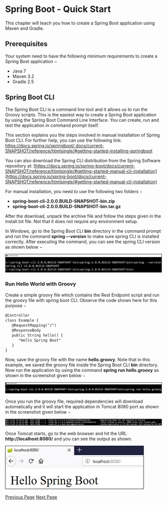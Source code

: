 # Spring Boot - Quick Start
This chapter will teach you how to create a Spring Boot application using Maven and Gradle.

## Prerequisites
Your system need to have the following minimum requirements to create a Spring Boot application −

   * Java 7
   * Maven 3.2
   * Gradle 2.5

## Spring Boot CLI
The Spring Boot CLI is a command line tool and it allows us to run the Groovy scripts. This is the easiest way to create a Spring Boot application by using the Spring Boot Command Line Interface. You can create, run and test the application in command prompt itself.

This section explains you the steps involved in manual installation of Spring Boot CLI. For further help, you can use the following link: [https://docs.spring.io/springboot/ docs/current-SNAPSHOT/reference/htmlsingle/#getting-started-installing-springboot](https://docs.spring.io/spring-boot/docs/current-SNAPSHOT/reference/htmlsingle/#getting-started-installing-spring-boot)  

You can also download the Spring CLI distribution from the Spring Software repository at: [https://docs.spring.io/spring-boot/docs/current-SNAPSHOT/reference/htmlsingle/#getting-started-manual-cli-installation](https://docs.spring.io/spring-boot/docs/current-SNAPSHOT/reference/htmlsingle/#getting-started-manual-cli-installation) 

For manual installation, you need to use the following two folders −

   * **spring-boot-cli-2.0.0.BUILD-SNAPSHOT-bin.zip**
   * **spring-boot-cli-2.0.0.BUILD-SNAPSHOT-bin.tar.gz**

After the download, unpack the archive file and follow the steps given in the install.txt file. Not that it does not require any environment setup.

In Windows, go to the Spring Boot CLI **bin** directory in the command prompt and run the command **spring –-version** to make sure spring CLI is installed correctly. After executing the command, you can see the spring CLI version as shown below −

![Spring CLI Version](../spring_boot/images/spring_cli_version.jpg)

### Run Hello World with Groovy
Create a simple groovy file which contains the Rest Endpoint script and run the groovy file with spring boot CLI. Observe the code shown here for this purpose −

```
@Controller
class Example {
   @RequestMapping("/")
   @ResponseBody
   public String hello() {
      "Hello Spring Boot"
   }
}
```
Now, save the groovy file with the name **hello.groovy**. Note that in this example, we saved the groovy file inside the Spring Boot CLI **bin** directory. Now run the application by using the command **spring run hello.groovy** as shown in the screenshot given below −

![Run Hello World with Groovy](../spring_boot/images/run_hello_world_with_groovy.jpg)

Once you run the groovy file, required dependencies will download automatically and it will start the application in Tomcat 8080 port as shown in the screenshot given below −

![Run Groovy File Tomcat Port](../spring_boot/images/run_groovy_file_tomcat_port.jpg)

Once Tomcat starts, go to the web browser and hit the URL **http://localhost:8080/** and you can see the output as shown.

![Hello Spring Boot](../spring_boot/images/hello_spring_boot.jpg)


[Previous Page](../spring_boot/spring_boot_introduction.md) [Next Page](../spring_boot/spring_boot_bootstrapping.md) 
